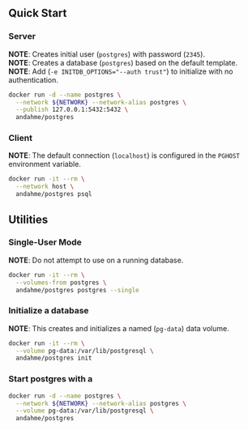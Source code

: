 ## Quick Start


### Server
**NOTE**: Creates initial user (`postgres`) with password (`2345`).  
**NOTE**: Creates a database (`postgres`) based on the default template.  
**NOTE**: Add (`-e INITDB_OPTIONS="--auth trust"`) to initialize with no authentication.  
```bash
docker run -d --name postgres \
  --network ${NETWORK} --network-alias postgres \
  --publish 127.0.0.1:5432:5432 \
  andahme/postgres
```

### Client
**NOTE**: The default connection (`localhost`) is configured in the `PGHOST` environment variable.  
```bash
docker run -it --rm \
  --network host \
  andahme/postgres psql
```


## Utilities

### Single-User Mode
**NOTE**: Do not attempt to use on a running database.  
```bash
docker run -it --rm \
  --volumes-from postgres \
  andahme/postgres postgres --single
```

### Initialize a database
**NOTE**: This creates and initializes a named (`pg-data`) data volume.  
```bash
docker run -it --rm \
  --volume pg-data:/var/lib/postgresql \
  andahme/postgres init
```

### Start postgres with a 
```bash
docker run -d --name postgres \
  --network ${NETWORK} --network-alias postgres \
  --volume pg-data:/var/lib/postgresql \
  andahme/postgres
```
